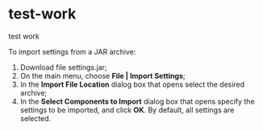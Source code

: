 # test-work
test work

To import settings from a JAR archive:

1. Download file settings.jar;
2. On the main menu, choose **File | Import Settings**;
3. In the **Import File Location** dialog box that opens select the desired archive;
4. In the **Select Components to Import** dialog box that opens specify the settings to be imported, and click **OK**. By default, all settings are selected.

